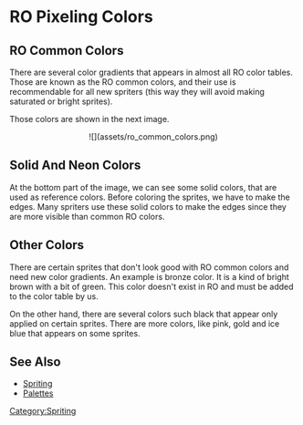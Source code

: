 # RO Pixeling Colors

## RO Common Colors

There are several color gradients that appears in almost all RO color tables. Those are known as the RO common colors,
and their use is recommendable for all new spriters (this way they will avoid making saturated or bright sprites).

Those colors are shown in the next image.

<center>![](assets/ro_common_colors.png)</center>

## Solid And Neon Colors

At the bottom part of the image, we can see some solid colors, that are used as reference colors. Before coloring the
sprites, we have to make the edges. Many spriters use these solid colors to make the edges since they are more visible
than common RO colors.

## Other Colors

There are certain sprites that don't look good with RO common colors and need new color gradients. An example is bronze
color. It is a kind of bright brown with a bit of green. This color doesn't exist in RO and must be added to the color
table by us.

On the other hand, there are several colors such black that appear only applied on certain sprites. There are more
colors, like pink, gold and ice blue that appears on some sprites.

## See Also

- [Spriting](./spriting.md)
- [Palettes](./palettes.md)

[Category:Spriting](Category:Spriting "wikilink")
